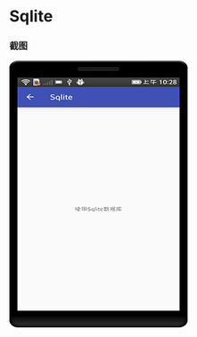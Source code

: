 # Sqlite

### 截图
![截图](https://github.com/BruceAnda/HMAndroid/blob/master/screenshot/day03/pic/pic3.png)
